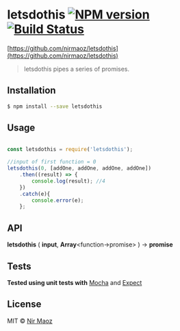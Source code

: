 # letsdothis [![NPM version](https://badge.fury.io/js/letsdothis.svg)](https://npmjs.org/package/letsdothis) [![Build Status](https://travis-ci.org/Nir%20Maoz/letsdothis.svg?branch=master)](https://travis-ci.org/Nir%20Maoz/letsdothis)

[https://github.com/nirmaoz/letsdothis](https://github.com/nirmaoz/letsdothis)

> letsdothis pipes a series of promises.

## Installation

```sh
$ npm install --save letsdothis
```

## Usage

```js

const letsdothis = require('letsdothis');

//input of first function = 0
letsdothis(0, [addOne, addOne, addOne, addOne])
    .then((result) => {
        console.log(result); //4
    })
    .catch(e){
        console.error(e);
    };
```

## API

**letsdothis** ( **input**, **Array**<function&rightarrow;promise> ) &rightarrow; **promise**

## Tests

**Tested using unit tests with** [Mocha](https://www.npmjs.com/package/mocha) and [Expect](https://www.npmjs.com/package/expect)

## License

MIT © [Nir Maoz](https://github.com/nirmaoz/letsdothis)
